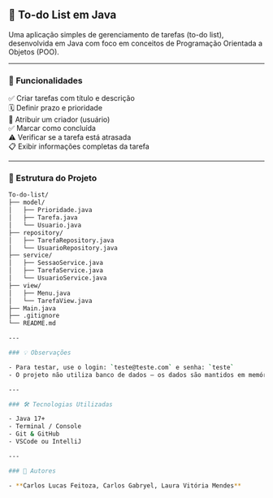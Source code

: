## 📝 To-do List em Java

Uma aplicação simples de gerenciamento de tarefas (to-do list), desenvolvida em Java com foco em conceitos de Programação Orientada a Objetos (POO).

---

### 🚀 Funcionalidades

✅ Criar tarefas com título e descrição  
🗓️ Definir prazo e prioridade  
👤 Atribuir um criador (usuário)  
✅ Marcar como concluída  
⚠️ Verificar se a tarefa está atrasada  
📋 Exibir informações completas da tarefa

---

### 📁 Estrutura do Projeto



```bash
To-do-list/
├── model/
│   ├── Prioridade.java
│   ├── Tarefa.java
│   └── Usuario.java
├── repository/
│   ├── TarefaRepository.java
│   └── UsuarioRepository.java
├── service/
│   ├── SessaoService.java
│   ├── TarefaService.java
│   └── UsuarioService.java
├── view/
│   ├── Menu.java
│   └── TarefaView.java
├── Main.java
├── .gitignore
└── README.md

---

### 💡 Observações

- Para testar, use o login: `teste@teste.com` e senha: `teste`
- O projeto não utiliza banco de dados — os dados são mantidos em memória durante a execução.

---

### 🛠️ Tecnologias Utilizadas

- Java 17+
- Terminal / Console
- Git & GitHub
- VSCode ou IntelliJ

---

### 📌 Autores

- **Carlos Lucas Feitoza, Carlos Gabryel, Laura Vitória Mendes**
